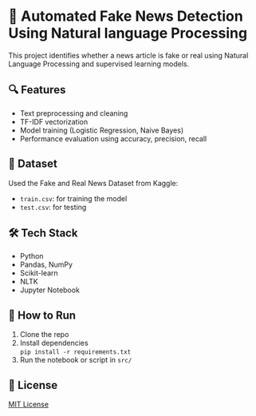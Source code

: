 # 📰 Automated Fake News Detection Using Natural language Processing

This project identifies whether a news article is fake or real using Natural Language Processing and supervised learning models.

## 🔍 Features
- Text preprocessing and cleaning
- TF-IDF vectorization
- Model training (Logistic Regression, Naive Bayes)
- Performance evaluation using accuracy, precision, recall

## 📁 Dataset
Used the Fake and Real News Dataset from Kaggle:
- `train.csv`: for training the model
- `test.csv`: for testing

## 🛠️ Tech Stack
- Python
- Pandas, NumPy
- Scikit-learn
- NLTK
- Jupyter Notebook

## 🚀 How to Run
1. Clone the repo  
2. Install dependencies  
   `pip install -r requirements.txt`  
3. Run the notebook or script in `src/`

## 📜 License
[MIT License](LICENSE)
